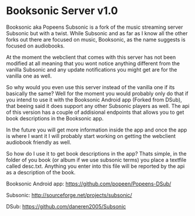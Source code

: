 Booksonic Server v1.0
===================

Booksonic aka Popeens Subsonic is a fork of the music streaming server Subsonic but with a twist.
While Subsonic and as far as I know all the other forks out there are focused on music, Booksonic, as the name suggests is focused on audiobooks.

At the moment the webclient that comes with this server has not been modified at all meaning that you wont notice anything different from the vanilla Subsonic and any update notifications you might get are for the vanilla one as well.


So why would you even use this server instead of the vanilla one if its basically the same?
Well for the moment you would probably only do that if you intend to use it with the Booksonic Android app (Forked from DSub), that beeing said it does support any other Subsonic players as well. 
The api of this version has a couple of addisional endpoints that allows you to get book descriptions in the Booksonic app.

In the future you will get more information inside the app and once the app is where I want it I will probably start working on getting the webclient audiobook friendly as well.



So how do I use it to get book descriptions in the app?
Thats simple, in the folder of you book (or album if we use subsonic terms) you place a textfile called desc.txt. Anything you enter into this file will be reported by the api as a description of the book. 


Booksonic Android app: https://github.com/popeen/Popeens-DSub/

Subsonic: http://sourceforge.net/projects/subsonic/

DSub: https://github.com/daneren2005/Subsonic